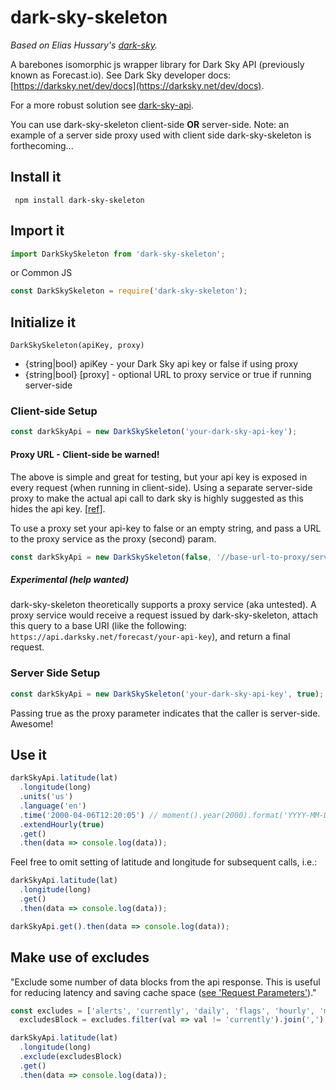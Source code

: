 # dark-sky-skeleton

*Based on Elias Hussary's [dark-sky](https://github.com/eliash91/dark-sky).*

A barebones isomorphic js wrapper library for Dark Sky API (previously known as Forecast.io). See Dark Sky developer docs: [https://darksky.net/dev/docs](https://darksky.net/dev/docs).

For a more robust solution see [dark-sky-api](https://github.com/deanbot/dark-sky-api).

You can use dark-sky-skeleton client-side __OR__ server-side. Note: an example of a server side proxy used with client side dark-sky-skeleton is forthecoming...

## Install it

```
 npm install dark-sky-skeleton
```

## Import it

```javascript
import DarkSkySkeleton from 'dark-sky-skeleton';
```

or Common JS

```javascript
const DarkSkySkeleton = require('dark-sky-skeleton');
```

## Initialize it

`DarkSkySkeleton(apiKey, proxy)`
- {string|bool} apiKey - your Dark Sky api key or false if using proxy
- {string|bool} [proxy] - optional URL to proxy service or true if running server-side

### Client-side Setup

```javascript
const darkSkyApi = new DarkSkySkeleton('your-dark-sky-api-key');
```

#### Proxy URL - Client-side be warned!

The above is simple and great for testing, but your api key is exposed in every request (when running in client-side). Using a separate server-side proxy to make the actual api call to dark sky is highly suggested as this hides the api key. [[ref](https://darksky.net/dev/docs/faq#cross-origin)]. 

To use a proxy set your api-key to false or an empty string, and pass a URL to the proxy service as the proxy (second) param.

```javascript
const darkSkyApi = new DarkSkySkeleton(false, '//base-url-to-proxy/service');
```

##### Experimental (help wanted)

dark-sky-skeleton theoretically supports a proxy service (aka untested). A proxy service would receive a request issued by dark-sky-skeleton, attach this query to a base URI (like the following: `https://api.darksky.net/forecast/your-api-key`), and return a final request.

### Server Side Setup

```javascript
const darkSkyApi = new DarkSkySkeleton('your-dark-sky-api-key', true);
```

Passing true as the proxy parameter indicates that the caller is server-side. Awesome!

## Use it

```javascript
darkSkyApi.latitude(lat)
  .longitude(long)
  .units('us')
  .language('en')
  .time('2000-04-06T12:20:05') // moment().year(2000).format('YYYY-MM-DDTHH:mm:ss')
  .extendHourly(true)
  .get()
  .then(data => console.log(data));
```

Feel free to omit setting of latitude and longitude for subsequent calls, i.e.:

```javascript
darkSkyApi.latitude(lat)
  .longitude(long)
  .get()
  .then(data => console.log(data));

darkSkyApi.get().then(data => console.log(data));
```

## Make use of excludes

"Exclude some number of data blocks from the api response. This is useful for reducing latency and saving cache space ([see 'Request Parameters'](https://darksky.net/dev/docs/forecast))."

```javascript
const excludes = ['alerts', 'currently', 'daily', 'flags', 'hourly', 'minutely'],
  excludesBlock = excludes.filter(val => val != 'currently').join(',')

darkSkyApi.latitude(lat)
  .longitude(long)
  .exclude(excludesBlock)
  .get()
  .then(data => console.log(data));
```
